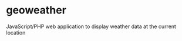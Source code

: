 geoweather
==========

JavaScript/PHP web application to display weather data at the current location
